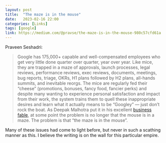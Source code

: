 ```yaml
---
layout: post
title:  "The maze is in the mouse"
date:   2023-02-16 22:00
categories: [Links]
tags: [google]
link: https://medium.com/@pravse/the-maze-is-in-the-mouse-980c57cfd61a
---
```


Praveen Seshadri:

>Google has 175,000+ capable and well-compensated employees who get very little done quarter over quarter, year over year. Like mice, they are trapped in a maze of approvals, launch processes, legal reviews, performance reviews, exec reviews, documents, meetings, bug reports, triage, OKRs, H1 plans followed by H2 plans, all-hands summits, and inevitable reorgs. The mice are regularly fed their “cheese” (promotions, bonuses, fancy food, fancier perks) and despite many wanting to experience personal satisfaction and impact from their work, the system trains them to quell these inappropriate desires and learn what it actually means to be “Googley” — just don’t rock the boat. As Deepak Malhotra put it in his excellent [business fable](https://www.amazon.com/Moved-Your-Cheese-Someone-Business/dp/1609940652), at some point the problem is no longer that the mouse is in a maze. The problem is that “the maze is in the mouse”.

Many of these issues had come to light before, but never in such a scathing manner as this. I believe the writing is on the wall for this particular empire.
